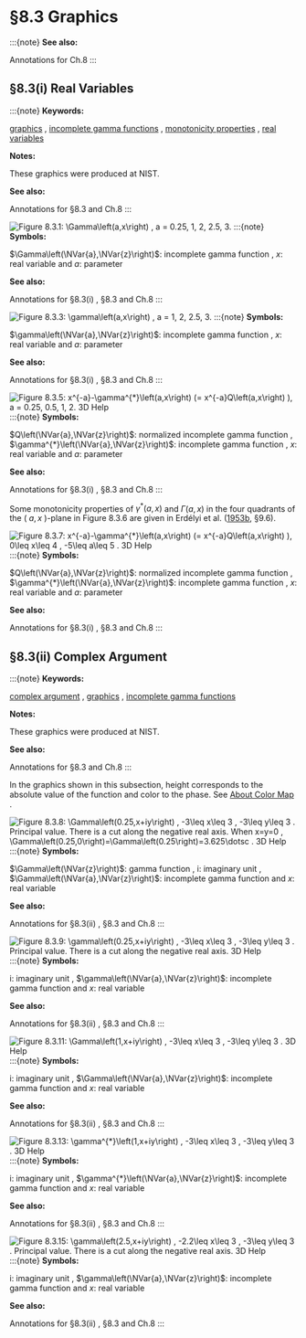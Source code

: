 # §8.3 Graphics

:::{note}
**See also:**

Annotations for Ch.8
:::


## §8.3(i) Real Variables

:::{note}
**Keywords:**

[graphics](http://dlmf.nist.gov/search/search?q=graphics) , [incomplete gamma functions](http://dlmf.nist.gov/search/search?q=incomplete%20gamma%20functions) , [monotonicity properties](http://dlmf.nist.gov/search/search?q=monotonicity%20properties) , [real variables](http://dlmf.nist.gov/search/search?q=real%20variables)

**Notes:**

These graphics were produced at NIST.

**See also:**

Annotations for §8.3 and Ch.8
:::

<a id="i.fig1"></a>

![Figure 8.3.1: $\Gamma\left(a,x\right)$ , $a$ = 0.25, 1, 2, 2.5, 3.](../html/8/3/F1.png)
:::{note}
**Symbols:**

$\Gamma\left(\NVar{a},\NVar{z}\right)$: incomplete gamma function , $x$: real variable and $a$: parameter

**See also:**

Annotations for §8.3(i) , §8.3 and Ch.8
:::

<a id="i.fig2"></a>

![Figure 8.3.3: $\gamma\left(a,x\right)$ , $a$ = 1, 2, 2.5, 3.](../html/8/3/F3.png)
:::{note}
**Symbols:**

$\gamma\left(\NVar{a},\NVar{z}\right)$: incomplete gamma function , $x$: real variable and $a$: parameter

**See also:**

Annotations for §8.3(i) , §8.3 and Ch.8
:::

<a id="i.fig3"></a>

![Figure 8.3.5: $x^{-a}-\gamma^{*}\left(a,x\right)$ (= $x^{-a}Q\left(a,x\right)$ ), $a$ = 0.25, 0.5, 1, 2. 3D Help](../html/8/3/F5.png)
:::{note}
**Symbols:**

$Q\left(\NVar{a},\NVar{z}\right)$: normalized incomplete gamma function , $\gamma^{*}\left(\NVar{a},\NVar{z}\right)$: incomplete gamma function , $x$: real variable and $a$: parameter

**See also:**

Annotations for §8.3(i) , §8.3 and Ch.8
:::

Some monotonicity properties of $\gamma^{*}\left(a,x\right)$ and $\Gamma\left(a,x\right)$ in the four quadrants of the ( $a,x$ )-plane in Figure 8.3.6 are given in Erdélyi et al. ([1953b](./bib/E.html#bib752 "Higher Transcendental Functions. Vol. II"), §9.6).

<a id="F7"></a>

![Figure 8.3.7: $x^{-a}-\gamma^{*}\left(a,x\right)$ (= $x^{-a}Q\left(a,x\right)$ ), $0\leq x\leq 4$ , $-5\leq a\leq 5$ . 3D Help](../html/8/3/F7.png)
:::{note}
**Symbols:**

$Q\left(\NVar{a},\NVar{z}\right)$: normalized incomplete gamma function , $\gamma^{*}\left(\NVar{a},\NVar{z}\right)$: incomplete gamma function , $x$: real variable and $a$: parameter

**See also:**

Annotations for §8.3(i) , §8.3 and Ch.8
:::


## §8.3(ii) Complex Argument

:::{note}
**Keywords:**

[complex argument](http://dlmf.nist.gov/search/search?q=complex%20argument) , [graphics](http://dlmf.nist.gov/search/search?q=graphics) , [incomplete gamma functions](http://dlmf.nist.gov/search/search?q=incomplete%20gamma%20functions)

**Notes:**

These graphics were produced at NIST.

**See also:**

Annotations for §8.3 and Ch.8
:::

In the graphics shown in this subsection, height corresponds to the absolute value of the function and color to the phase. See [About Color Map](./help/vrml/aboutcolor.md "In Viewing DLMF Interactive 3D Graphics ‣ Need Help?") .

<a id="F8"></a>

![Figure 8.3.8: $\Gamma\left(0.25,x+iy\right)$ , $-3\leq x\leq 3$ , $-3\leq y\leq 3$ . Principal value. There is a cut along the negative real axis. When $x=y=0$ , $\Gamma\left(0.25,0\right)=\Gamma\left(0.25\right)=3.625\dotsc$ . 3D Help](../html/8/3/F8.png)
:::{note}
**Symbols:**

$\Gamma\left(\NVar{z}\right)$: gamma function , $\mathrm{i}$: imaginary unit , $\Gamma\left(\NVar{a},\NVar{z}\right)$: incomplete gamma function and $x$: real variable

**See also:**

Annotations for §8.3(ii) , §8.3 and Ch.8
:::

<a id="ii.fig1"></a>

![Figure 8.3.9: $\gamma\left(0.25,x+iy\right)$ , $-3\leq x\leq 3$ , $-3\leq y\leq 3$ . Principal value. There is a cut along the negative real axis. 3D Help](../html/8/3/F9.png)
:::{note}
**Symbols:**

$\mathrm{i}$: imaginary unit , $\gamma\left(\NVar{a},\NVar{z}\right)$: incomplete gamma function and $x$: real variable

**See also:**

Annotations for §8.3(ii) , §8.3 and Ch.8
:::

<a id="ii.fig2"></a>

![Figure 8.3.11: $\Gamma\left(1,x+iy\right)$ , $-3\leq x\leq 3$ , $-3\leq y\leq 3$ . 3D Help](../html/8/3/F11.png)
:::{note}
**Symbols:**

$\mathrm{i}$: imaginary unit , $\Gamma\left(\NVar{a},\NVar{z}\right)$: incomplete gamma function and $x$: real variable

**See also:**

Annotations for §8.3(ii) , §8.3 and Ch.8
:::

<a id="ii.fig3"></a>

![Figure 8.3.13: $\gamma^{*}\left(1,x+iy\right)$ , $-3\leq x\leq 3$ , $-3\leq y\leq 3$ . 3D Help](../html/8/3/F13.png)
:::{note}
**Symbols:**

$\mathrm{i}$: imaginary unit , $\gamma^{*}\left(\NVar{a},\NVar{z}\right)$: incomplete gamma function and $x$: real variable

**See also:**

Annotations for §8.3(ii) , §8.3 and Ch.8
:::

<a id="ii.fig4"></a>

![Figure 8.3.15: $\gamma\left(2.5,x+iy\right)$ , $-2.2\leq x\leq 3$ , $-3\leq y\leq 3$ . Principal value. There is a cut along the negative real axis. 3D Help](../html/8/3/F15.png)
:::{note}
**Symbols:**

$\mathrm{i}$: imaginary unit , $\gamma\left(\NVar{a},\NVar{z}\right)$: incomplete gamma function and $x$: real variable

**See also:**

Annotations for §8.3(ii) , §8.3 and Ch.8
:::
